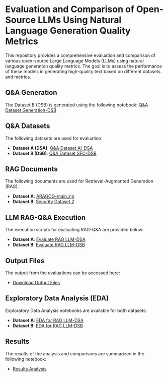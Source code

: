 # Evaluation and Comparison of Open-Source LLMs Using Natural Language Generation Quality Metrics

This repository provides a comprehensive evaluation and comparison of various open-source Large Language Models (LLMs) using natural language generation quality metrics. The goal is to assess the performance of these models in generating high-quality text based on different datasets and metrics.

## Q&A Generation
The Dataset B (DSB) is generated using the following notebook:
[Q&A Dataset Generation-DSB](https://github.com/dzenanh/Evaluation-and-Comparison-of-Open-Source-LLMs-Using-Natural-Language-Generation-Quality-Metrics/blob/main/data_generation-DSB.ipynb)


## Q&A Datasets

The following datasets are used for evaluation:

- **Dataset A (DSA)**: [Q&A Dataset AI-DSA](https://github.com/dzenanh/Evaluation-and-Comparison-of-Open-Source-LLMs-Using-Natural-Language-Generation-Quality-Metrics/blob/main/QandA-dataset-AI-DSA.csv)
- **Dataset B (DSB)**: [Q&A Dataset SEC-DSB](https://github.com/dzenanh/Evaluation-and-Comparison-of-Open-Source-LLMs-Using-Natural-Language-Generation-Quality-Metrics/blob/main/QandA-dataset-SEC-DSB.csv)

## RAG Documents

The following documents are used for Retrieval-Augmented Generation (RAG):

- **Dataset A**: [ARAGOG-main.zip](https://github.com/dzenanh/Evaluation-and-Comparison-of-Open-Source-LLMs-Using-Natural-Language-Generation-Quality-Metrics/blob/main/ARAGOG-main.zip)
- **Dataset B**: [Security Dataset 2](https://github.com/dzenanh/Evaluation-and-Comparison-of-Open-Source-LLMs-Using-Natural-Language-Generation-Quality-Metrics/blob/main/security_dataset2.jsonl)

## LLM RAG-Q&A Execution

The execution scripts for evaluating RAG-Q&A are provided below:

- **Dataset A**: [Evaluate RAG LLM-DSA](https://github.com/dzenanh/Evaluation-and-Comparison-of-Open-Source-LLMs-Using-Natural-Language-Generation-Quality-Metrics/blob/main/evaluate_RAG_LLM-DSA.ipynb)
- **Dataset B**: [Evaluate RAG LLM-DSB](https://github.com/dzenanh/Evaluation-and-Comparison-of-Open-Source-LLMs-Using-Natural-Language-Generation-Quality-Metrics/blob/main/evaluate_RAG_LLM-DSB.ipynb)

## Output Files

The output from the evaluations can be accessed here:

- [Download Output Files](https://github.com/dzenanh/Evaluation-and-Comparison-of-Open-Source-LLMs-Using-Natural-Language-Generation-Quality-Metrics/blob/main/output.zip)

## Exploratory Data Analysis (EDA)

Exploratory Data Analysis notebooks are available for both datasets:

- **Dataset A**: [EDA for RAG LLM-DSA](https://github.com/dzenanh/Evaluation-and-Comparison-of-Open-Source-LLMs-Using-Natural-Language-Generation-Quality-Metrics/blob/main/EDA_RAG_LLM-DSA.ipynb)
- **Dataset B**: [EDA for RAG LLM-DSB](https://github.com/dzenanh/Evaluation-and-Comparison-of-Open-Source-LLMs-Using-Natural-Language-Generation-Quality-Metrics/blob/main/EDA_RAG_LLM-DSB.ipynb)

## Results

The results of the analysis and comparisons are summarized in the following notebook:

- [Results Analysis](https://github.com/dzenanh/Evaluation-and-Comparison-of-Open-Source-LLMs-Using-Natural-Language-Generation-Quality-Metrics/blob/main/Results_Analysis.ipynb)

